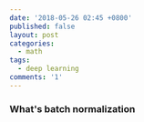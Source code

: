 ```yaml
---
date: '2018-05-26 02:45 +0800'
published: false
layout: post
categories:
  - math
tags:
  - deep learning
comments: '1'
---
```

### What's batch normalization



